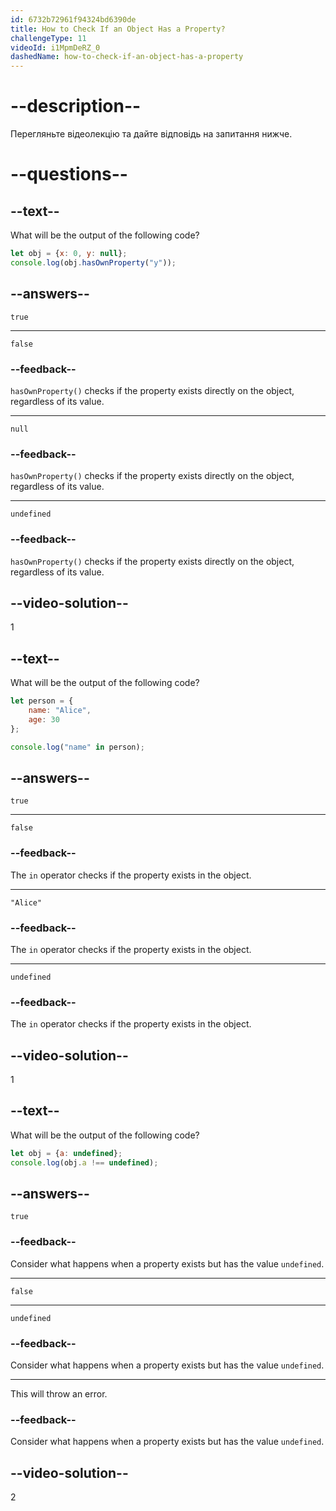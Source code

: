 ```yaml
---
id: 6732b72961f94324bd6390de
title: How to Check If an Object Has a Property?
challengeType: 11
videoId: i1MpmDeRZ_0
dashedName: how-to-check-if-an-object-has-a-property
---
```


# --description--

Перегляньте відеолекцію та дайте відповідь на запитання нижче.

# --questions--

## --text--

What will be the output of the following code?

```js
let obj = {x: 0, y: null};
console.log(obj.hasOwnProperty("y"));
```

## --answers--

`true`

---

`false`

### --feedback--

`hasOwnProperty()` checks if the property exists directly on the object, regardless of its value.

---

`null`

### --feedback--

`hasOwnProperty()` checks if the property exists directly on the object, regardless of its value.

---

`undefined`

### --feedback--

`hasOwnProperty()` checks if the property exists directly on the object, regardless of its value.

## --video-solution--

1

## --text--

What will be the output of the following code?

```js
let person = {
    name: "Alice",
    age: 30
};

console.log("name" in person);
```

## --answers--

`true`

---

`false`

### --feedback--

The `in` operator checks if the property exists in the object.

---

`"Alice"`

### --feedback--

The `in` operator checks if the property exists in the object.

---

`undefined`

### --feedback--

The `in` operator checks if the property exists in the object.

## --video-solution--

1

## --text--

What will be the output of the following code?

```js
let obj = {a: undefined};
console.log(obj.a !== undefined);
```

## --answers--

`true`

### --feedback--

Consider what happens when a property exists but has the value `undefined`.

---

`false`

---

`undefined`

### --feedback--

Consider what happens when a property exists but has the value `undefined`.

---

This will throw an error.

### --feedback--

Consider what happens when a property exists but has the value `undefined`.

## --video-solution--

2
